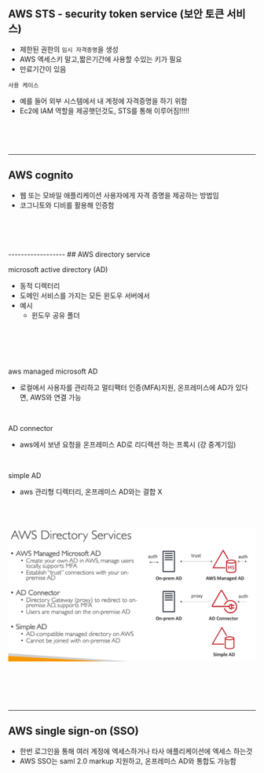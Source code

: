 
## AWS STS - security token service (보안 토큰 서비스)

- 제한된 권한의 `임시 자격증명`을 생성
- AWS 엑세스키 말고,짧은기간에 사용할 수있는 키가 필요
- 만료기간이 있음

`사용 케이스`
- 예를 들어 외부 시스템에서 내 계정에 자격증명을 하기 위함
- Ec2에 IAM 역할을 제공햇던것도, STS를 통해 이루어짐!!!!!

<br>
<br>
<br>

-------------------------
## AWS cognito

- 웹 또는 모바일 애플리케이션 사용자에게 자격 증명을 제공하는 방법임
- 코그니토와 디비를 활용해 인증함

<br>
<br>
<br>
<br>
------------------
## AWS directory service

microsoft active directory (AD)
- 동적 디렉터리
- 도메인 서비스를 가지는 모든 윈도우 서버에서
- 예시 
  - 윈도우 공유 폴더

<br>
<br><br>
<br>


aws managed microsoft AD
- 로컬에서 사용자를 관리하고 멀티팩터 인증(MFA)지원, 온프레미스에 AD가 있다면, AWS와 연결 가능

<br>

AD connector 
- aws에서 보낸 요청을 온프레미스 AD로 리디렉션 하는 프록시 (걍 중계기임)

<br>

simple AD 
- aws 관리형 디렉터리, 온프레미스 AD와는 결합 X

<br><br>

![Alt text](../etc/image/awsad.png)

<br><br><br><br>

----------------------
## AWS single sign-on (SSO)

- 한번 로그인을 통해 여러 계정에 엑세스하거나 타사 애플리케이션에 엑세스 하는것
- AWS SSO는 saml 2.0 markup 지원하고, 온프레미스 AD와 통합도 가능함



































